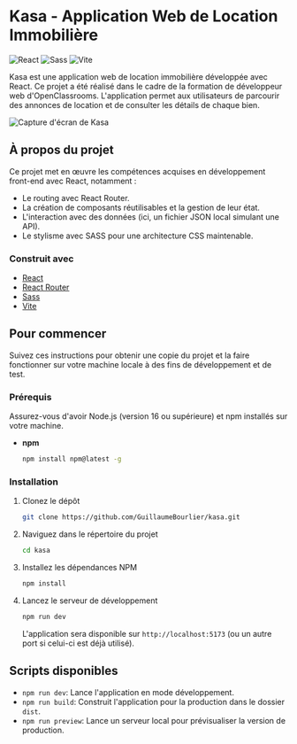 # Kasa - Application Web de Location Immobilière

![React](https://img.shields.io/badge/React-20232A?style=for-the-badge&logo=react&logoColor=61DAFB)
![Sass](https://img.shields.io/badge/Sass-CC6699?style=for-the-badge&logo=sass&logoColor=white)
![Vite](https://img.shields.io/badge/Vite-646CFF?style=for-the-badge&logo=vite&logoColor=white)

Kasa est une application web de location immobilière développée avec React. Ce projet a été réalisé dans le cadre de la formation de développeur web d'OpenClassrooms. L'application permet aux utilisateurs de parcourir des annonces de location et de consulter les détails de chaque bien.

<!-- Pensez à ajouter une capture d'écran de votre projet et à la nommer "screenshot.png" à la racine -->
![Capture d'écran de Kasa](./screenshot.png)

##  À propos du projet

Ce projet met en œuvre les compétences acquises en développement front-end avec React, notamment :
*   Le routing avec React Router.
*   La création de composants réutilisables et la gestion de leur état.
*   L'interaction avec des données (ici, un fichier JSON local simulant une API).
*   Le stylisme avec SASS pour une architecture CSS maintenable.

###  Construit avec

*   [React](https://reactjs.org/)
*   [React Router](https://reactrouter.com/)
*   [Sass](https://sass-lang.com/)
*   [Vite](https://vitejs.dev/)

##  Pour commencer

Suivez ces instructions pour obtenir une copie du projet et la faire fonctionner sur votre machine locale à des fins de développement et de test.

###  Prérequis

Assurez-vous d'avoir Node.js (version 16 ou supérieure) et npm installés sur votre machine.

*   **npm**
    ```sh
    npm install npm@latest -g
    ```

###  Installation

1.  Clonez le dépôt
    ```sh
    git clone https://github.com/GuillaumeBourlier/kasa.git
    ```
2.  Naviguez dans le répertoire du projet
    ```sh
    cd kasa
    ```
3.  Installez les dépendances NPM
    ```sh
    npm install
    ```
4.  Lancez le serveur de développement
    ```sh
    npm run dev
    ```
    L'application sera disponible sur `http://localhost:5173` (ou un autre port si celui-ci est déjà utilisé).

##  Scripts disponibles

*   `npm run dev`: Lance l'application en mode développement.
*   `npm run build`: Construit l'application pour la production dans le dossier `dist`.
*   `npm run preview`: Lance un serveur local pour prévisualiser la version de production.
